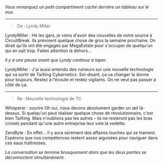 _Vous remarquez un petit compartiment caché derrière un tableau sur le mur._

---

> De : Lyndy Miller

LyndyMiller : Hé les gars, je viens d'avoir des nouvelles de notre source à CircuitBreak. Ils prévoient quelque chose de gros la semaine prochaine. On dirait qu'ils ont été engagés par MegaEstate pour s'occuper de quelqu'un qui en sait trop. Faites attention là dehors...

_Il y a une pause avant que Lyndy continue à taper._

LyndyMiller : J'ai aussi entendu des rumeurs sur une nouvelle technologie qui va sortir de TaiXing Cybernetics. Soi-disant, ça va changer la donne pour toujours. Restez à l'écoute et restez vigilants. On ne veut pas passer à côté de ça.

---

> Re : Nouvelle technologie de TC

Whisperer : _sourire_ Oh oui, nous devons absolument garder un œil là-dessus. Si quelqu'un peut réaliser quelque chose de révolutionnaire, c'est bien TaiXing. Mais n'oublions pas les autres – ils ne resteront pas les bras croisés pendant qu'une autre entreprise leur vole la vedette.

ZeroByte : En effet... Il y aura sûrement des affaires louches qui se trament. Espérons que nos compétences restent assez aiguisées pour naviguer dans ces eaux traîtresses.

_La conversation se termine brusquement alors que les deux parties se déconnectent simultanément._
